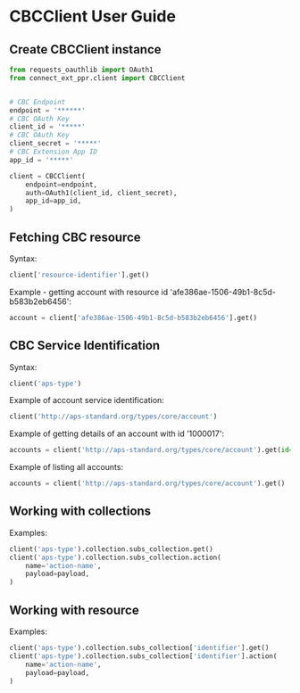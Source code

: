 # CBCClient User Guide

## Create CBCClient instance

```python
from requests_oauthlib import OAuth1
from connect_ext_ppr.client import CBCClient


# CBC Endpoint
endpoint = '******'
# CBC OAuth Key
client_id = '*****'
# CBC OAuth Key
client_secret = '*****'
# CBC Extension App ID
app_id = '*****'

client = CBCClient(
    endpoint=endpoint,
    auth=OAuth1(client_id, client_secret),
    app_id=app_id,
)

```

## Fetching CBC resource
Syntax:
```python
client['resource-identifier'].get()
```

Example - getting account with resource id 'afe386ae-1506-49b1-8c5d-b583b2eb6456':
```python
account = client['afe386ae-1506-49b1-8c5d-b583b2eb6456'].get()
```

## CBC Service Identification

Syntax:
```python
client('aps-type')
```

Example of account service identification:
```python
client('http://aps-standard.org/types/core/account')
```

Example of getting details of an account with id '1000017':
```python
accounts = client('http://aps-standard.org/types/core/account').get(id=1000017)
```

Example of listing all accounts:
```python
accounts = client('http://aps-standard.org/types/core/account').get()
```

## Working with collections
Examples:
```python
client('aps-type').collection.subs_collection.get()
client('aps-type').collection.subs_collection.action(
    name='action-name',
    payload=payload,
)
```

## Working with resource
Examples:
```python
client('aps-type').collection.subs_collection['identifier'].get()
client('aps-type').collection.subs_collection['identifier'].action(
    name='action-name',
    payload=payload,
)
```

